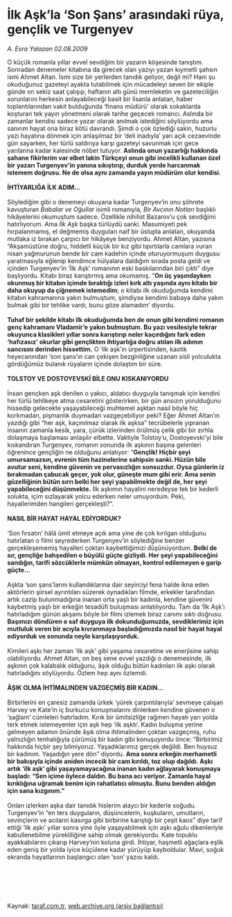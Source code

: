 # İlk Aşk’la ‘Son Şans’ arasındaki rüya, gençlik ve Turgenyev

*A. Esra Yalazan 02.08.2009*

<div class="taraf_structure_2col_1zq">
<div class="margen_n">



 <p>O küçük romanla yıllar evvel sevdiğim bir yazarın köşesinde tanıştım. Sonradan denemeler kitabına da girecek olan yazıyı yazan kıymetli şahsın ismi Ahmet Altan. İsmi size bir yerlerden tanıdık geliyor, değil mi? Hani şu okuduğunuz gazeteyi ayakta tutabilmek için mücadeleyi seven bir ekiple günde on sekiz saat çalışıp, haftanın altı günü memleketin ve gazeteciliğin sorunlarını herkesin anlayabileceği basit bir lisanla anlatan, haber toplantılarından vakit bulduğunda ‘finans müdürü’ olarak sokaklarda koşturan tek yayın yönetmeni olarak tarihe geçecek romancı. Aslında bir zamanlar kendisi sadece yazar olarak anılmak istediğini söylüyordu ama sanırım hayat ona biraz kötü davrandı. Şimdi o çok özlediği sakin, huzurlu yazı hayatına dönmek için anlaşılmaz bir ‘deli inadıyla’ yarı açık cezaevinde gün sayarken, her türlü saldırıya karşı gazeteyi savunmak için gece yarılarına kadar kalesinde nöbet tutuyor. <b>Aslında onun yazarlığı hakkında şahane fikirlerim var elbet lakin Türkçeyi onun gibi incelikli kullanan özel bir yazarı Turgenyev’in yanına sıkıştırıp, durduk yerde harcanmak istemem doğrusu. Ne de olsa aynı zamanda yayın müdürüm olur kendisi. </b>  <b><br/><br/>İHTİYARLIĞA İLK ADIM…</b> <b> </b> <br/><br/>Söylediğim gibi o denemeyi okuyana kadar Turgenyev’in onu şöhrete kavuşturan <i>Babalar ve Oğullar</i> isimli romanıyla, <i>Bir Avcının Notları</i> başlıklı hikâyelerini okumuştum sadece. Özellikle nihilist Bazarov’u çok sevdiğimi hatırlıyorum. Ama <i>İlk Aşk</i> başka türlüydü sanki. Masumiyeti pek hırpalanmamış, el değmemiş duyguları naif bir üslupla anlatan, okuyanda mutlaka iz bırakan çarpıcı bir hikâyeye benziyordu. Ahmet Altan, yazısına “Akşamüstüne doğru, hiddetli küçük bir kız gibi tıpırtılarla camlara vuran nisan yağmurunun bende bir cam kadehin içinde oturuyormuşum duygusu yaratmasıyla eğlenip kendimce hülyalara daldığım sırada posta geldi ve içinden Turgenyev’in ‘İlk Aşk’ romanının eski baskılarından biri çıktı” diye başlıyordu. Kitabı biraz karıştırmış ama okumamış. “<b>On üç yaşındayken okunmuş bir kitabın içimde bıraktığı izleri kırk altı yaşında aynı kitabı bir daha okuyup da çiğnemek istemedim</b>; o kitabı ilk okuduğumda kendimi kitabın kahramanına yakın bulmuştum, şimdiyse kendimi babaya daha yakın bulmak gibi bir tehlike vardı, bunu göze alamadım’ diyordu. <b><br/><br/>Tuhaf bir şekilde kitabı ilk okuduğumda ben de onun gibi kendimi romanın genç kahramanı Vladamir’e yakın bulmuştum. Bu yazı vesilesiyle tekrar okuyunca klasikleri yıllar sonra karıştırıp neler kaçırdığını fark eden ‘hafızasız’ okurlar gibi gençlikten ihtiyarlığa doğru atılan ilk adımın sancısını derinden hissettim.</b> O ‘ilk aşk’ın ürpertisinden, kaotik heyecanından ‘son şans’ın can çekişen bezginliğine uzanan sisli yolculukta gördüğümüz bulanık rüyaların içinde dolaştım bir süre.   <b><br/><br/>TOLSTOY VE DOSTOYEVSKİ BİLE ONU KISKANIYORDU</b>   <br/><br/>İnsan gençken aşk denilen o yakıcı, aldatıcı duyguyla tanışmak için kendini her türlü tehlikeye atma cesaretini gösterirken, bir gün ansızın yorulduğunu hissedip gelecekte yaşayabileceği muhtemel aşktan nasıl böyle hiç korkmadan, pişmanlık duymadan vazgeçebiliyor peki? Eğer Ahmet Altan’ın yazdığı gibi “her aşk, kaçınılmaz olarak ilk aşksa” tecrübelerle yıpranan insanın zamanla kesik, yara, çürük izlerinden örülmüş çelik gibi bir zırhla dolaşmaya başlaması anlaşılır elbette. Vaktiyle Tolstoy’u, Dostoyevski’yi bile kıskandıran Turgenyev, romanın sonunda ilk aşkının başına gelenleri öğrenince gençliğin ne olduğunu anlatıyor: “<b>Gençlik! Hiçbir şeyi umursamazsın, evrenin tüm hazinelerine sahipsin sanki. Hüzün bile avutur seni, kendine güvenin ve pervasızlığın sonsuzdur. Oysa günlerin iz bırakmadan çabucak geçer, yok olur, güneşte mum gibi erir. Ama senin güzelliğinin bütün sırrı belki her şeyi yapabilmekte değil de, her şeyi yapabileceğini düşünmekte.</b> İlk aşkımın hayalini neredeyse tek bir kederli solukta, içim sızlayarak yolcu ederken neler umuyordum. Peki, hayallerimden hangileri gerçekleşti?”.   <b><br/><br/>NASIL BİR HAYAT HAYAL EDİYORDUK?</b>   <br/><br/>‘Son fırsatın’ hâlâ ümit etmeye açık ama yine de çok kırılgan olduğunu hatırlatan o filmi seyrederken Turgenyev’in söylediğine benzer gerçekleşememiş hayalleri çoktan kaybettiğimizi düşünüyordum. <b>Belki de sır, gençliğe bahşedilen o büyülü güçte gizliydi. Her şeyi yapabileceğini sandığın, tarifi sözcüklerle mümkün olmayan, kontrol edilemeyen o garip güçte…</b> <br/><br/>Aşkta ‘son şans’larını kullandıklarına dair seyirciyi fena halde ikna eden aktörlerin şiirsel ayrıntıları süzerek oynadıkları filmde, erkekler tarafından artık cazip bulunmadığına inanan orta yaşlı bir kadınla, kendine güvenini kaybetmiş yaşlı bir erkeğin tesadüfi buluşması anlatılıyordu. Tam da ‘İlk Aşk’ı hatırladığım günün akşamı böyle bir filmi izlemek biraz canımı sıktı doğrusu. <b>Başımızı döndüren o saf duyguya ilk dokunduğumuzda, sevdiklerimiz için mutluluk veren bir acıyla kıvranmaya başladığımızda nasıl bir hayat hayal ediyorduk ve sonunda neyle karşılaşıyorduk.</b> <br/><br/>Kimileri aşkı her zaman ‘ilk aşk’ gibi yaşama cesaretine ve enerjisine sahip olabiliyordu. Ahmet Altan, on beş sene evvel yazdığı o denemesinde, ilk aşkının çok kalabalık olduğunu, âşık olduğu bütün kadınları ilk aşkı olarak hatırladığını söylüyordu. Özlem hep aynı özlemdi.   <b><br/><br/>ÂŞIK OLMA İHTİMALINDEN VAZGEÇMİŞ BİR KADIN…</b>   <br/><br/>Birbirlerini en çaresiz zamanda ürkek ‘yürek çarpıntılarıyla’ sevmeye çalışan Harvey ve Kate’in iç burkucu konuşmalarını dinlerken kendine güvenen o ‘sağlam’ cümleleri hatırladım. Kırık bir ümitsizliğe rağmen hayatı yarı yolda terk etmek istemeyenler için aşk hep ‘ilk aşktı’. Kadın buluşma yerine gelmeyen adamın önünde âşık olma ihtimalinden çoktan vazgeçmiş, ruhu yalnızlığın tenhalığıyla çürümüş bir kadın gibi konuşuyordu önce: “Birbirimiz hakkında hiçbir şey bilmiyoruz. Yaşadıklarımız gerçek değildi. Ben huysuz bir kadınım. Yaşadığın yere dön” diyordu. <b>Ama sonra erkeğin merhametli bir bakışıyla içinde aniden incecik bir cam kırıldı, toz olup dağıldı. Aşkı artık ‘ilk aşk’ gibi yaşayamayacağına inanan kadın ağlayarak konuşmaya başladı: “Sen içime öylece daldın. Bu bana acı veriyor. Zamanla hayal kırıklığına uğramak benim için rahatlatıcı olmuştu. Bunu benden aldığın için sana kızgınım.” </b><br/><br/>Onları izlerken aşka dair tanıdık hislerim alaycı bir kederle soğudu. Turgenyev’in “en ters duyguların, düşüncelerin, kuşkuların, umutların, sevinçlerin ve acıların kasırga gibi birbirine karıştığı bir çeşit kaos” diye tarif ettiği ‘ilk aşkı’ yıllar sonra yine öyle yaşayabilmek için aşkı ağulu dikenleriyle kabullenebilme yürekliliğine sahip olmak gerekiyordu. Kate topuklu ayakkabılarını çıkarıp Harvey’nin koluna girdi. İhtiyar, haşmetli ağaçlara eşlik eden geniş bir yolda iyice küçülene kadar yürüyüp kayboldular. Mavi, soğuk ekranda hayatlarının başlangıcı olan ‘son’ yazısı kaldı.</p>
<br/>
<br/>
<br/>



<br/>


<div id="taraf_not">
</div>

</div>


</div>

Kaynak: [taraf.com.tr](http://taraf.com.tr:80/makale/7439.htm), [web.archive.org (arşiv bağlantısı)](http://web.archive.org/web/20100105051135/http://taraf.com.tr:80/makale/7439.htm)

